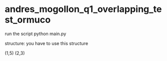 # andres_mogollon_q1_overlapping_test_ormuco

run the script
python main.py

structure:
you have to use this structure

(1,5)
(2,3)
